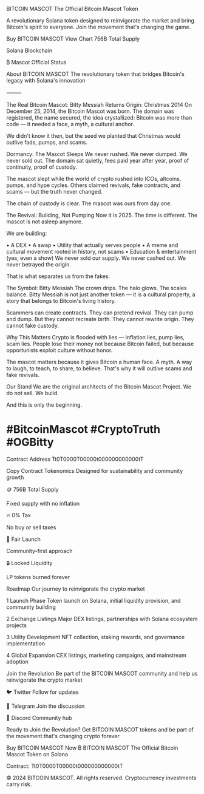 BITCOIN MASCOT
The Official Bitcoin Mascot Token

A revolutionary Solana token designed to reinvigorate the market and bring Bitcoin's spirit to everyone. Join the movement that's changing the game.

Buy BITCOIN MASCOT
View Chart
756B
Total Supply

Solana
Blockchain

₿ Mascot
Official Status

About BITCOIN MASCOT
The revolutionary token that bridges Bitcoin's legacy with Solana's innovation

⸻

The Real Bitcoin Mascot: Bitty Messiah Returns
Origin: Christmas 2014
On December 25, 2014, the Bitcoin Mascot was born. The domain was registered, the name secured, the idea crystallized: Bitcoin was more than code — it needed a face, a myth, a cultural anchor.

We didn't know it then, but the seed we planted that Christmas would outlive fads, pumps, and scams.

Dormancy: The Mascot Sleeps
We never rushed. We never dumped. We never sold out.
The domain sat quietly, fees paid year after year, proof of continuity, proof of custody.

The mascot slept while the world of crypto rushed into ICOs, altcoins, pumps, and hype cycles. Others claimed revivals, fake contracts, and scams — but the truth never changed.

The chain of custody is clear. The mascot was ours from day one.

The Revival: Building, Not Pumping
Now it is 2025. The time is different. The mascot is not asleep anymore.

We are building:

• A DEX
• A swap
• Utility that actually serves people
• A meme and cultural movement rooted in history, not scams
• Education & entertainment (yes, even a show)
We never sold our supply. We never cashed out. We never betrayed the origin.

That is what separates us from the fakes.

The Symbol: Bitty Messiah
The crown drips. The halo glows. The scales balance.
Bitty Messiah is not just another token — it is a cultural property, a story that belongs to Bitcoin's living history.

Scammers can create contracts. They can pretend revival. They can pump and dump. But they cannot recreate birth. They cannot rewrite origin. They cannot fake custody.

Why This Matters
Crypto is flooded with lies — inflation lies, pump lies, scam lies. People lose their money not because Bitcoin failed, but because opportunists exploit culture without honor.

The mascot matters because it gives Bitcoin a human face. A myth. A way to laugh, to teach, to share, to believe. That's why it will outlive scams and fake revivals.

Our Stand
We are the original architects of the Bitcoin Mascot Project.
We do not sell.
We build.

And this is only the beginning.

# #BitcoinMascot #CryptoTruth #OGBitty

Contract Address
Tt0T0000T00000t000000000000tT

Copy Contract
Tokenomics
Designed for sustainability and community growth

🪙
756B
Total Supply

Fixed supply with no inflation

🔥
0%
Tax

No buy or sell taxes

🚀
Fair
Launch

Community-first approach

🔒
Locked
Liquidity

LP tokens burned forever

Roadmap
Our journey to reinvigorate the crypto market

1
Launch Phase
Token launch on Solana, initial liquidity provision, and community building

2
Exchange Listings
Major DEX listings, partnerships with Solana ecosystem projects

3
Utility Development
NFT collection, staking rewards, and governance implementation

4
Global Expansion
CEX listings, marketing campaigns, and mainstream adoption

Join the Revolution
Be part of the BITCOIN MASCOT community and help us reinvigorate the crypto market

🐦
Twitter
Follow for updates

💬
Telegram
Join the discussion

📱
Discord
Community hub

Ready to Join the Revolution?
Get BITCOIN MASCOT tokens and be part of the movement that's changing crypto forever

Buy BITCOIN MASCOT Now
₿
BITCOIN MASCOT
The Official Bitcoin Mascot Token on Solana

Contract: Tt0T0000T00000t000000000000tT

© 2024 BITCOIN MASCOT. All rights reserved. Cryptocurrency investments carry risk.